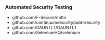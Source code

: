 ### Automated Security Testing

- github.com/F-Secure/mittn
- github.com/continuumsecurity/bdd-security
- github.com/GAUNTLT/GAUNTLT
- github.com/SeleniumHQ/selenium
